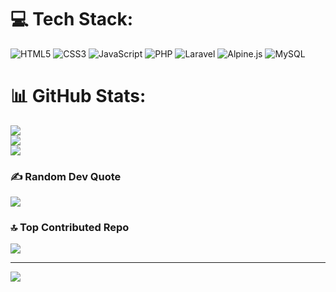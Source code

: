 
# 💻 Tech Stack:
![HTML5](https://img.shields.io/badge/html5-%23E34F26.svg?style=for-the-badge&logo=html5&logoColor=white) ![CSS3](https://img.shields.io/badge/css3-%231572B6.svg?style=for-the-badge&logo=css3&logoColor=white) ![JavaScript](https://img.shields.io/badge/javascript-%23323330.svg?style=for-the-badge&logo=javascript&logoColor=%23F7DF1E) ![PHP](https://img.shields.io/badge/php-%23777BB4.svg?style=for-the-badge&logo=php&logoColor=white) ![Laravel](https://img.shields.io/badge/laravel-%23FF2D20.svg?style=for-the-badge&logo=laravel&logoColor=white) ![Alpine.js](https://img.shields.io/badge/alpinejs-white.svg?style=for-the-badge&logo=alpinedotjs&logoColor=%238BC0D0) ![MySQL](https://img.shields.io/badge/mysql-4479A1.svg?style=for-the-badge&logo=mysql&logoColor=white)
# 📊 GitHub Stats:
![](https://github-readme-stats.vercel.app/api?username=djasserdz&theme=dark&hide_border=false&include_all_commits=false&count_private=false)<br/>
![](https://github-readme-streak-stats.herokuapp.com/?user=djasserdz&theme=dark&hide_border=false)<br/>
![](https://github-readme-stats.vercel.app/api/top-langs/?username=djasserdz&theme=dark&hide_border=false&include_all_commits=false&count_private=false&layout=compact)

### ✍️ Random Dev Quote
![](https://quotes-github-readme.vercel.app/api?type=horizontal&theme=radical)

### 🔝 Top Contributed Repo
![](https://github-contributor-stats.vercel.app/api?username=djasserdz&limit=5&theme=dark&combine_all_yearly_contributions=true)

---
[![](https://visitcount.itsvg.in/api?id=djasserdz&icon=0&color=0)](https://visitcount.itsvg.in)

<!-- Proudly created with GPRM ( https://gprm.itsvg.in ) -->
